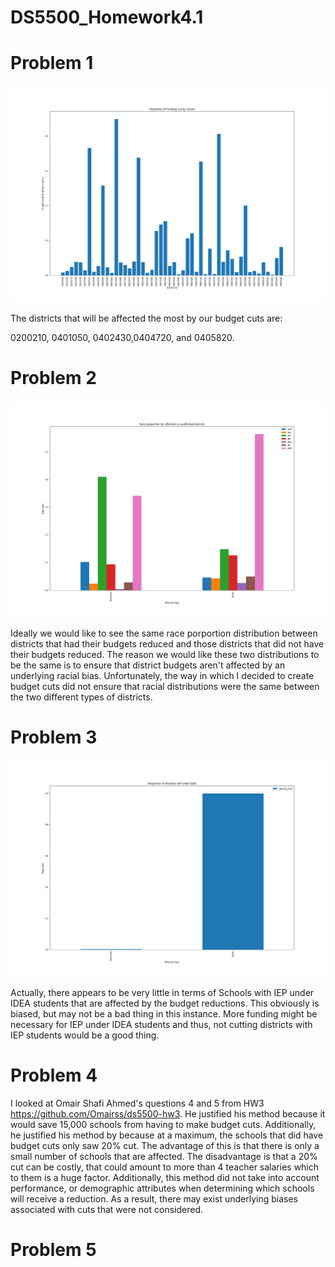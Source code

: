 # DS5500_Homework4.1

# Problem 1
![Problem 1 Image](HW4_Problem1.png)

The districts that will be affected the most by our budget cuts are:

0200210, 0401050, 0402430,0404720, and 0405820.

# Problem 2
![Problem 2 Image](HW4_problem2.png)

Ideally we would like to see the same race porportion distribution between districts that had their budgets reduced and those districts that did not have their budgets reduced. The reason we would like these two distributions to be the same is to ensure that district budgets aren't affected by an underlying racial bias. Unfortunately, the way in which I decided to create budget cuts did not ensure that racial distributions were the same between the two different types of districts.

# Problem 3
![Problem 3 Image](HW4_problem3.png)


Actually, there appears to be very little in terms of Schools with IEP under IDEA students that are affected by the budget reductions. This obviously is biased, but may not be a bad thing in this instance. More funding might be necessary for IEP under IDEA students and thus, not cutting districts with IEP students would be a good thing.

# Problem 4
I looked at Omair Shafi Ahmed's  questions 4 and 5 from HW3 https://github.com/Omairss/ds5500-hw3. He justified his method because it would save 15,000 schools from having to make budget cuts. Additionally, he justified his method by because at a maximum, the schools that did have budget cuts only saw 20% cut. The advantage of this is that there is only a small number of schools that are affected. The disadvantage is that a 20% cut can be costly, that could amount to more than 4 teacher salaries which to them is a huge factor. Additionally, this method did not take into account performance, or demographic attributes when determining which schools will receive a reduction. As a result, there may exist underlying biases associated with cuts that were not considered.

# Problem 5
